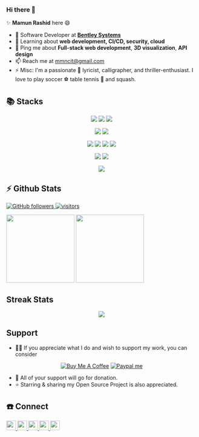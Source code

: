 ### Hi there 👋

✨ **Mamun Rashid** here 😄

- 🔭 Software Developer at **[Bentley Systems](https://www.bentley.com/en)**
- 🌱 Learning about **web development, CI/CD, security, cloud**
- 💬 Ping me about **Full-stack web development**, **3D visualization**, **API design**
- 📫 Reach me at [mmncit@gmail.com](mailto:mmncit@gmail.com)
- ⚡ Misc: I'm a passionate :musical_note: lyricist, calligrapher, and thriller-enthusiast. I love to play soccer :soccer: table tennis :ping_pong: and squash.
<!--
- 📝 Checkout my [Resume](files/resume.pdf).
-->

## :books: **Stacks**

<div align='center'>

![](https://img.shields.io/badge/React-20232A?style=for-the-badge&logo=react&logoColor=61DAFB)
![](https://img.shields.io/badge/Redux-593D88?style=for-the-badge&logo=redux&logoColor=white)
![](https://img.shields.io/badge/Jest-C21325?style=for-the-badge&logo=jest&logoColor=white)

![](https://img.shields.io/badge/Node.js-339933?style=for-the-badge&logo=nodedotjs&logoColor=white)
![](https://img.shields.io/badge/Ruby_on_Rails-CC0000?style=for-the-badge&logo=ruby-on-rails&logoColor=white)

![](https://img.shields.io/badge/MongoDB-4EA94B?style=for-the-badge&logo=mongodb&logoColor=white)
![](https://img.shields.io/badge/PostgreSQL-316192?style=for-the-badge&logo=postgresql&logoColor=white)
![](https://img.shields.io/badge/redis-%23DD0031.svg?&style=for-the-badge&logo=redis&logoColor=white)
![](https://img.shields.io/badge/rabbitmq-%23FF6600.svg?&style=for-the-badge&logo=rabbitmq&logoColor=white)

![](https://img.shields.io/badge/Docker-2CA5E0?style=for-the-badge&logo=docker&logoColor=white)
![](https://img.shields.io/badge/kubernetes-326ce5.svg?&style=for-the-badge&logo=kubernetes&logoColor=white)

![](https://img.shields.io/badge/microsoft%20azure-0089D6?style=for-the-badge&logo=microsoft-azure&logoColor=white)

</div>


## ⚡ **Github Stats**
<p align="left">
  <a href="https://github.com/mmncit?tab=followers">
    <img alt="GitHub followers" src="https://img.shields.io/github/followers/mmncit?color=green&logo=github">
  </a>
  <a href="https://github.com/mmncit/">
    <img src="https://komarev.com/ghpvc/?username=mmncit" alt="visitors" />
  </a>
</p>

<p float="left">
<img height="180em" src="https://github-readme-stats.vercel.app/api?username=mmncit&count_private=true&include_all_commits=true&show_icons=true&theme=gotham&hide_border=true" /> 
<img height="180em" src="https://github-readme-stats.vercel.app/api/top-langs/?username=mmncit&show_icons=true&hide_border=true&layout=compact&langs_count=8&hide=html,css,markdown"/>
</p>

## **Streak Stats**
<p align = 'center'>
    <img src='https://github-readme-streak-stats.herokuapp.com/?user=mmncit&theme=gotham&hide_border=true'>
</p>

## **Support**
- 👍🏻 If you appreciate what I do and wish to support my work, you can consider  
<div align='center'>

[![](https://img.shields.io/badge/Buy_Me_A_Coffee-FFDD00?style=for-the-badge&logo=buy-me-a-coffee&logoColor=black 'Buy Me A Coffee')](https://buymeacoffee.com/mmncit)
[![](https://img.shields.io/badge/PayPal-00457C?style=for-the-badge&logo=paypal&logoColor=white 'Paypal me')](paypal.me/mmncit)

</div>

- 🎉 All of your support will go for donation.
- ⭐️ Starring & sharing my Open Source Project is also appreciated.

## :telephone: **Connect**

<p left="center">
<a href="https://twitter.com/mmncit">
  <img src="https://img.shields.io/badge/twitter-%231DA1F2.svg?&style=for-the-badge&logo=twitter&logoColor=white" height=25>
</a> 
<a href="https://www.linkedin.com/in/mmncit/">
  <img src="https://img.shields.io/badge/linkedin-%230077B5.svg?&style=for-the-badge&logo=linkedin&logoColor=white" height=25>
</a> 
<a href="https://www.facebook.com/mmncit">
  <img src="https://img.shields.io/badge/Facebook-1877F2?style=for-the-badge&logo=facebook&logoColor=white" height=25>
</a>
<a href="https://medium.com/@mmncit">
  <img src="https://img.shields.io/badge/Medium-12100E?style=for-the-badge&logo=medium&logoColor=white" height=25>
</a>
<a href="mailto:mmncit@gmail.com">
  <img src="	https://img.shields.io/badge/Gmail-D14836?style=for-the-badge&logo=gmail&logoColor=white" height=25>
</a>
</p>
